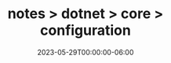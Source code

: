 ---
title: "notes > dotnet > core > configuration"
date: "2023-05-29T00:00:00-06:00"
draft: false
---